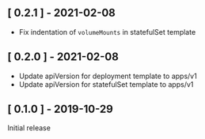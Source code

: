 ## [ 0.2.1 ] - 2021-02-08

* Fix indentation of `volumeMounts` in statefulSet template


## [ 0.2.0 ] - 2021-02-08

* Update apiVersion for deployment template to apps/v1
* Update apiVersion for statefulSet template to apps/v1


## [ 0.1.0 ] - 2019-10-29

Initial release
